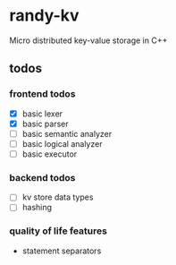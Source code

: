 # randy-kv 
Micro distributed key-value storage in C++  

## todos 
### frontend todos 
- [X] basic lexer 
- [X] basic parser 
- [ ] basic semantic analyzer 
- [ ] basic logical analyzer 
- [ ] basic executor 

### backend todos  
- [ ] kv store data types 
- [ ] hashing   

### quality of life features 
- statement separators 
